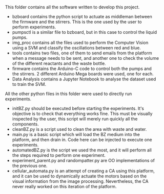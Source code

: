 This folder contains all the software written to develop this project.

* bzboard contains the python script to actuate as middleman between the firmware and the stirrers. This is the one used by the user to perform experiments.
* pumpsctl is a similar file to bzboard, but in this case to control the liquid pumps.
* img_proc contains all the files used to perform the Computer Vision using a SVM and classify the oscillations between red and blue.
* tools contains two files, one of them to send emails from the platform when a message needs to be sent, and another one to check the volume of the different reactants and the waste bottle.
* firmware contains the Arduino-C code to control both the pumps and the stirrers. 2 different Arduino Mega boards were used, one for each.
* Data Analysis contains a Jupyter Notebook to analyse the dataset used to train the SVM.

All the other python files in this folder were used to directly run experiments.

* initBZ.py should be executed before starting the experiments. It's objective is to check that everything works fine. This must be visually inspected by the user, this script will merely run quickly all the components.
* cleanBZ.py is a script used to clean the area with waste and water.
* main.py is a basic script which will load the BZ medium into the platform, and then drain in. Code here can be injected to execute one experiments.
* automatedBZ.py is the script we used the most, and it will perform all the steps required to perform one experiment.
* experiment_parent.py and randompatter.py are OO implementations of the previous one.
* cellular_automata.py is an attempt of creating a CA using this platform, and it can be used to dynamically actuate the motors based on the visual information from the image processing. Nevertheless, the CA never really worked on this iteration of the platform.